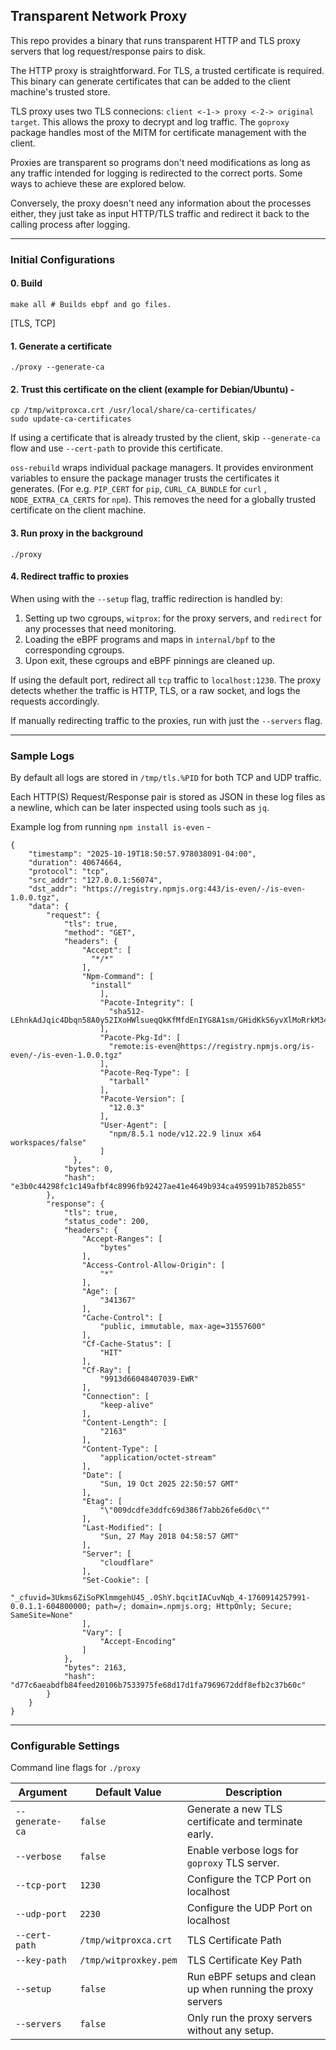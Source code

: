 ## Transparent Network Proxy

This repo provides a binary that runs transparent HTTP and TLS proxy servers that log request/response pairs to disk.

The HTTP proxy is straightforward. For TLS, a trusted certificate is required. This binary can generate certificates that can be added to the client machine's trusted store.

TLS proxy uses two TLS connecions: `client <-1-> proxy <-2-> original target`. This allows the proxy to decrypt and log traffic. The `goproxy` package handles most of the MITM for certificate management with the client.

Proxies are transparent so programs don't need modifications as long as any traffic intended for logging is redirected to the correct ports. Some ways to achieve these are explored below.

Conversely, the proxy doesn't need any information about the processes either, they just take as input HTTP/TLS traffic and redirect it back to the calling process after logging.

---

### Initial Configurations

#### 0. Build

`make all # Builds ebpf and go files.`

[TLS, TCP]

#### 1. Generate a certificate

`./proxy --generate-ca`

#### 2. Trust this certificate on the client (example for Debian/Ubuntu) - 

```
cp /tmp/witproxca.crt /usr/local/share/ca-certificates/
sudo update-ca-certificates
```

If using a certificate that is already trusted by the client, skip `--generate-ca` flow and use `--cert-path` to provide this certificate.

`oss-rebuild` wraps individual package managers. It provides environment variables to ensure the package manager trusts the certificates it generates. (For e.g. `PIP_CERT` for `pip`, `CURL_CA_BUNDLE` for `curl` , `NODE_EXTRA_CA_CERTS` for `npm`). This removes the need for a globally trusted certificate on the client machine.

#### 3. Run proxy in the background

`./proxy`

#### 4. Redirect traffic to proxies

When using with the `--setup` flag, traffic redirection is handled by:

 1. Setting up two cgroups, `witprox`: for the proxy servers, and `redirect` for any processes that need monitoring. 
 2. Loading the eBPF programs and maps in `internal/bpf` to the corresponding cgroups. 
 3. Upon exit, these cgroups and eBPF pinnings are cleaned up. 

If using the default port, redirect all `tcp` traffic to `localhost:1230`. The proxy detects whether the traffic is HTTP, TLS, or a raw socket, and logs the requests accordingly.

If manually redirecting traffic to the proxies, run with just the `--servers` flag. 

---
### Sample Logs

By default all logs are stored in `/tmp/tls.%PID` for both TCP and UDP traffic.

Each HTTP(S) Request/Response pair is stored as JSON in these log files as a newline, which can be later inspected using tools such as `jq`. 

Example log from running `npm install is-even` - 

```
{
    "timestamp": "2025-10-19T18:50:57.978038091-04:00",
    "duration": 40674664,
    "protocol": "tcp",
    "src_addr": "127.0.0.1:56074",
    "dst_addr": "https://registry.npmjs.org:443/is-even/-/is-even-1.0.0.tgz",
    "data": {
        "request": {
            "tls": true,
            "method": "GET",
            "headers": {
                "Accept": [
                  "*/*"
                ],
                "Npm-Command": [
                  "install"
                    ],
                    "Pacote-Integrity": [
                      "sha512-LEhnkAdJqic4Dbqn58A0y52IXoHWlsueqQkKfMfdEnIYG8A1sm/GHidKkS6yvXlMoRrkM34csHnXQtOqcb+Jzg=="
                    ],
                    "Pacote-Pkg-Id": [
                      "remote:is-even@https://registry.npmjs.org/is-even/-/is-even-1.0.0.tgz"
                    ],
                    "Pacote-Req-Type": [
                      "tarball"
                    ],
                    "Pacote-Version": [
                      "12.0.3"
                    ],
                    "User-Agent": [
                      "npm/8.5.1 node/v12.22.9 linux x64 workspaces/false"
                    ]
              },
            "bytes": 0,
            "hash": "e3b0c44298fc1c149afbf4c8996fb92427ae41e4649b934ca495991b7852b855"
        },
        "response": {
            "tls": true,
            "status_code": 200,
            "headers": {
                "Accept-Ranges": [
                    "bytes"
                ],
                "Access-Control-Allow-Origin": [
                    "*"
                ],
                "Age": [
                    "341367"
                ],
                "Cache-Control": [
                    "public, immutable, max-age=31557600"
                ],
                "Cf-Cache-Status": [
                    "HIT"
                ],
                "Cf-Ray": [
                    "9913d66048407039-EWR"
                ],
                "Connection": [
                    "keep-alive"
                ],
                "Content-Length": [
                    "2163"
                ],
                "Content-Type": [
                    "application/octet-stream"
                ],
                "Date": [
                    "Sun, 19 Oct 2025 22:50:57 GMT"
                ],
                "Etag": [
                    "\"009dcdfe3ddfc69d386f7abb26fe6d0c\""
                ],
                "Last-Modified": [
                    "Sun, 27 May 2018 04:58:57 GMT"
                ],
                "Server": [
                    "cloudflare"
                ],
                "Set-Cookie": [
                    "_cfuvid=3Ukms6ZiSoPKlmmgehU45_.0ShY.bqcitIACuvNqb_4-1760914257991-0.0.1.1-604800000; path=/; domain=.npmjs.org; HttpOnly; Secure; SameSite=None"
                ],
                "Vary": [
                    "Accept-Encoding"
                ]
            },
            "bytes": 2163,
            "hash": "d77c6aeabdfb84feed20106b7533975fe68d17d1fa7969672ddf8efb2c37b60c"
        }
    }
}
```

--- 
### Configurable Settings

Command line flags for `./proxy`

| Argument | Default Value | Description | 
| -------- | ------------- | ----------- |
| `--generate-ca` |  `false` | Generate a new TLS certificate and terminate early. | 
| `--verbose` | `false` | Enable verbose logs for `goproxy` TLS server.|
| `--tcp-port` | `1230` | Configure the TCP Port on localhost | 
| `--udp-port` | `2230` | Configure the UDP Port on localhost | 
| `--cert-path` | `/tmp/witproxca.crt` | TLS Certificate Path | 
| `--key-path` | `/tmp/witproxkey.pem` | TLS Certificate Key Path | 
| `--setup` | `false` | Run eBPF setups and clean up when running the proxy servers
| `--servers` | `false` | Only run the proxy servers without any setup. 
